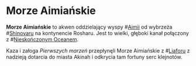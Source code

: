# Morze Aimiańskie

**Morze Aimiańskie** to akwen oddzielający wyspy #[Aimii](locations/aimia) od wybrzeża #[Shinovaru](locations/shinovar) na kontynencie Rosharu. Jest to wielki, głęboki kanał połączony z #[Nieskończonym Oceanem](locations/endless-ocean).

Kaza i załoga _Pierwszych marzeń_ przepłynęli Morze Aimiańskie z #[Liaforu](locations/liafor) z nadzieją dotarcia do miasta Akinah i odkrycia tam fortuny serc klejnotów.
